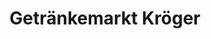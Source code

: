 ---
title: "Getränkemarkt Kröger"
url: /koethen-anhalt/getraenkemarkt-kroeger-bernburger-strasse/
shop: Lotterie
---